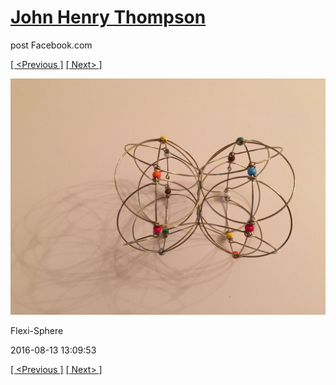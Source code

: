 # [John Henry Thompson](../README.md)
post Facebook.com

[[ <Previous ]](2016-08-13-11.md) [[ Next> ]](2016-08-13-13.md)

[![](../media/2016-08-13/Flexi-Sphere-11.jpg)](../README.md)

Flexi-Sphere

2016-08-13 13:09:53

[[ <Previous ]](2016-08-13-11.md) [[ Next> ]](2016-08-13-13.md)